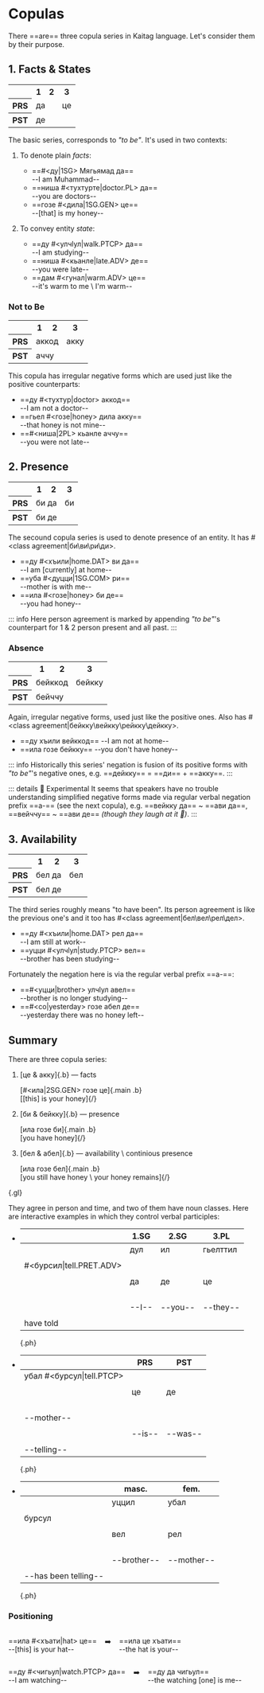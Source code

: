 # Copulas

There ==are== three copula series in Kaitag language. Let's consider them by their purpose.

## 1. Facts & States

<table class="c-t">
    <tr>
        <th></th>
        <th>1</th>
        <th>2</th>
        <th>3</th>
    </tr>
    <tr>
        <th>PRS</th>
        <td class="b" colspan="2"><Word>да<template #content> I~we / you</template></Word></td>
        <td class="b"><Word>це<template #content>he~she~it / they</template></Word></td>
    </tr>
        <tr>
        <th>PST</th>
        <td class="b" colspan="3">де</td>
    </tr>
</table>

The basic series, corresponds to _"to be"_. It's used in two contexts:

1. To denote plain _facts_:

   - ==#<ду|1SG> Мягьямад да==  
     --I am Muhammad--
   - ==ниша #<тухтурте|doctor.PL> да==  
     --you are doctors--
   - ==гозе #<дила|1SG.GEN> це==  
     --[that] is my honey--

2. To convey entity _state_:
   - ==ду #<улчӏул|walk.PTCP> да==  
     --I am studying--
   - ==ниша #<кьанле|late.ADV> де==  
     --you were late--
   - ==дам #<гунал|warm.ADV> це==  
     --it's warm to me \ I'm warm--

### Not to Be

<table class="c-t">
    <tr>
        <th></th>
        <th>1</th>
        <th>2</th>
        <th>3</th>
    </tr>
    <tr>
        <th>PRS</th>
        <td class="b" colspan="2"><Word>аккод<template #content> I~we / you</template></Word></td>
        <td class="b"><Word>акку<template #content>he~she~it / they</template></Word></td>
    </tr>
        <tr>
        <th>PST</th>
        <td class="b" colspan="3">аччу</td>
    </tr>
</table>

This copula has irregular negative forms which are used just like the positive counterparts:

- ==ду #<тухтур|doctor> аккод==  
  --I am not a doctor--
- ==гьел #<гозе|honey> дила акку==  
  --that honey is not mine--
- ==#<ниша|2PL> кьанле аччу==  
  --you were not late--

## 2. Presence

<table class="c-t">
    <tr>
        <th></th>
        <th>1</th>
        <th>2</th>
        <th>3</th>
    </tr>
    <tr>
        <th>PRS</th>
        <td class="b" colspan="2"><Word>би да<template #content> I~we / you</template></Word></td>
        <td class="b"><Word>би<template #content>he~she~it / they</template></Word></td>
    </tr>
        <tr>
        <th>PST</th>
        <td class="b" colspan="3">би де</td>
    </tr>
</table>

The secound copula series is used to denote presence of an entity. It has #<class agreement|би\ви\ри\ди>.

- ==ду #<хъили|home.DAT> ви да==  
  --I am [currently] at home--
- ==уба #<дуцци|1SG.COM> ри==  
  --mother is with me--
- ==ила #<гозе|honey> би де==  
  --you had honey--

::: info
Here person agreement is marked by appending _"to be"_'s counterpart for 1 & 2 person present and all past.
:::

### Absence

<table class="c-t">
    <tr>
        <th></th>
        <th>1</th>
        <th>2</th>
        <th>3</th>
    </tr>
    <tr>
        <th>PRS</th>
        <td class="b" colspan="2"><Word>бейккод<template #content> I~we / you</template></Word></td>
        <td class="b"><Word>бейкку<template #content>he~she~it / they</template></Word></td>
    </tr>
        <tr>
        <th>PST</th>
        <td class="b" colspan="3">бейччу</td>
    </tr>
</table>

Again, irregular negative forms, used just like the positive ones. Also has #<class agreement|бейкку\вейкку\рейкку\дейкку>.

- ==ду хъили вейккод==
  --I am not at home--
- ==ила гозе бейкку==
  --you don't have honey--

::: info
Historically this series' negation is fusion of its positive forms with _"to be"_'s negative ones, e.g. ==дейкку== = ==ди== + ==акку==.
:::

::: details 🔬 Experimental
It seems that speakers have no trouble understanding simplified negative forms made via regular verbal negation prefix ==a-== (see the next copula), e.g. ==вейкку да== ~ ==ави да==, ==вейччу== ~ ==ави де== _(though they laugh at it 🙈)_.
:::

## 3. Availability

<table class="c-t">
    <tr>
        <th></th>
        <th>1</th>
        <th>2</th>
        <th>3</th>
    </tr>
    <tr>
        <th>PRS</th>
        <td class="b" colspan="2"><Word>бел да<template #content> I~we / you</template></Word></td>
        <td class="b"><Word>бел<template #content>he~she~it / they</template></Word></td>
    </tr>
        <tr>
        <th>PST</th>
        <td class="b" colspan="3">бел де</td>
    </tr>
</table>

The third series roughly means "to have been". Its person agreement is like the previous one's and it too has #<class agreement|бел\вел\рел\дел>.

- ==ду #<хъили|home.DAT> рел да==  
  --I am still at work--
- ==уцци #<улчӏул|study.PTCP> вел==  
  --brother has been studying--

Fortunately the negation here is via the regular verbal prefix ==а-==:

- ==#<уцци|brother> улчӏул авел==  
  --brother is no longer studying--
- ==#<со|yesterday> гозе абел де==  
  --yesterday there was no honey left--

## Summary

There are three copula series:

1.  <span class="main">[це & акку]{.b} — facts</span>

    [#<ила|2SG.GEN> гозе це]{.main .b}  
    [[this] is your honey]{/}

2.  <span class="main">[би & бейкку]{.b} — presence</span>

    [ила гозе би]{.main .b}  
    [you have honey]{/}

3.  <span class="main">[бел & абел]{.b} — availability \ continious presence</span>

    [ила гозе бел]{.main .b}  
    [you still have honey \ your honey remains]{/}

{.gl}

They agree in person and time, and two of them have noun classes. Here are interactive examples in which they control verbal participles:

- |                          | 1.SG  | 2.SG    | 3.PL     |
  | ------------------------ | ----- | ------- | -------- |
  |                          | дул   | ил      | гьелттил |
  |                          |
  | #<бурсил\|tell.PRET.ADV> |
  |                          |
  |                          | да    | де      | це       |
  | <br>                     |       |         |          |
  |                          | --I-- | --you-- | --they-- |
  |                          |
  | have told                |

  {.ph}

- |                           | PRS    | PST     |
  | ------------------------- | ------ | ------- |
  | убал #<бурсул\|tell.PTCP> |
  |                           |        |
  |                           | це     | де      |
  | <br>                      |        |         |
  | --mother--                |
  |                           |
  |                           | --is-- | --was-- |
  |                           |
  | --telling--               |

  {.ph}

- |                      | masc.       | fem.       |
  | -------------------- | ----------- | ---------- |
  |                      | уццил       | убал       |
  |                      |
  | бурсул               |             |            |
  |                      |
  |                      | вел         | рел        |
  | <br>                 |             |            |
  |                      | --brother-- | --mother-- |
  |                      |
  | --has been telling-- |

  {.ph}

### Positioning

<div style="display: flex; gap: 16px">

==ила #<хъати|hat> це==  
--[this] is your hat--

➡️

==ила це хъати==  
--the hat is your--

</div>

<div style="display: flex; gap: 16px">

==ду #<чигьул|watch.PTCP> да==  
--I am watching--

➡️

==ду да чигьул==  
--the watching [one] is me--

</div>
